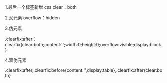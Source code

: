 
1.最后一个标签新增 css clear：both 

2.父元素 overflow：hidden 

3.伪元素

.clearfix:after：clearfix{clear:both;content:'';width:0;height:0;overflow:visible;display:block}

4.双伪元素

.clearfix:after,.clearfix:before{content:'',display:table},.clearfix:after{clear:both}

